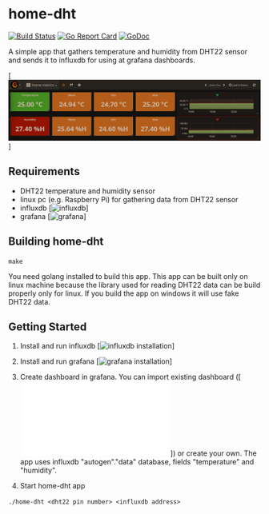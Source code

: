 # home-dht

[![Build Status](https://travis-ci.org/skhoroshilov/home-dht.svg?branch=master)](https://travis-ci.org/skhoroshilov/home-dht)
[![Go Report Card](https://goreportcard.com/badge/github.com/skhoroshilov/home-dht)](https://goreportcard.com/report/github.com/skhoroshilov/home-dht)
[![GoDoc](https://godoc.org/github.com/skhoroshilov/home-dht?status.svg)](https://godoc.org/github.com/skhoroshilov/home-dht)

A simple app that gathers temperature and humidity from DHT22 sensor and sends it to influxdb for using at grafana dashboards.

[![Dashboard example](doc/images/example.png)]

## Requirements

* DHT22 temperature and humidity sensor
* linux pc (e.g. Raspberry Pi) for gathering data from DHT22 sensor
* influxdb [![influxdb](https://github.com/influxdata/influxdb)]
* grafana [![grafana](https://github.com/grafana/grafana)]

## Building home-dht

`make`

You need golang installed to build this app. This app can be built only on linux machine because the library used for reading DHT22 data can be build properly only for linux. If you build the app on windows it will use fake DHT22 data.

## Getting Started

1. Install and run influxdb [![influxdb installation](https://github.com/influxdata/influxdb#installation)]

2. Install and run grafana [![grafana installation](https://github.com/grafana/grafana#installation)]

3. Create dashboard in grafana. You can import existing dashboard ([![Dashboard example](third_party/grafana/dashboard.json)]) or create your own. The app uses influxdb "autogen"."data" database, fields "temperature" and "humidity".

4. Start home-dht app

`./home-dht <dht22 pin number> <influxdb address>`

